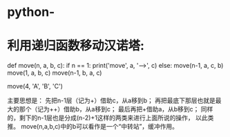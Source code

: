 # python-
# 利用递归函数移动汉诺塔:
def move(n, a, b, c):
    if n == 1:
        print('move', a, '-->', c)
    else:
        move(n-1, a, c, b)
        move(1, a, b, c)
        move(n-1, b, a, c)

move(4, 'A', 'B', 'C')

主要思想是：
先把n-1层（记为+）借助c，从a移到b；
再把最底下那层也就是最大的那个（记为++）借助b，从a移到c；
最后再把+借助a，从b移到c；
同样的，剩下的n-1层也是分成(n-2)+1这样的两类来进行上面所说的操作，
以此类推。
move(n,a,b,c)中的b可以看作是一个“中转站”，缓冲作用。
